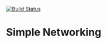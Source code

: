 [![Build Status](https://travis-ci.org/MainlandOre/simple-networking.svg?branch=master)](https://travis-ci.org/MainlandOre/simple-networking)

# Simple Networking
